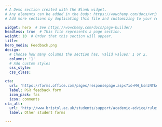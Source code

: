 ```yaml
---
# A Demo section created with the Blank widget.
# Any elements can be added in the body: https://wowchemy.com/docs/writing-markdown-latex/
# Add more sections by duplicating this file and customizing to your requirements.

widget: hero  # See https://wowchemy.com/docs/page-builder/
headless: true  # This file represents a page section.
weight: 10  # Order that this section will appear.
title: 
hero_media: Feedback.png
design:
  # Choose how many columns the section has. Valid values: 1 or 2.
  columns: '1'
  # Add custom styles
  css_style:
  css_class:

cta:
  url: 'https://forms.office.com/pages/responsepage.aspx?id=MH_ksn3NTkql2rGM8aQVG8-nN3IbtmlBih4-AV26fpVUMjRaNTA0WENHOEVJNkhBVlVLMUFVQUtMNyQlQCNjPTEkJUAjdD1n'
  label: PGR feedback form
  icon_pack: fas
  icon: comments
cta_alt:
  url: 'http://www.bristol.ac.uk/students/support/academic-advice/rules-and-regulations/forms/'
  label: Other student forms

---
```



